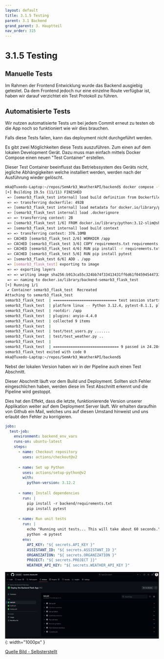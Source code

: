 ```yaml
---
layout: default
title: 3.1.5 Testing
parent: 3.1 Backend
grand_parent: 3. Hauptteil
nav_order: 315
---
```


# 3.1.5 Testing

## Manuelle Tests

Im Rahmen der Frontend Entwicklung wurde das Backend ausgiebig getestet. Da dem Frontend jedoch nur eine einzelne Route verfügbar ist, haben wir darauf verzichtet ein Test Protokoll zu führen.

## Automatisierte Tests

Wir nutzen automatisierte Tests um bei jedem Commit erneut zu testen ob die App noch so funktioniert wie wir dies brauchen.

Falls diese Tests failen, kann das deployment nicht durchgeführt werden.

Es gibt zwei Möglichkeiten diese Tests auszuführen. Zum einen auf dem lokalen Development Gerät.
Dazu muss man einfach mittels Docker Compose einen neuen "Test Container" erstellen.

Dieser Test Container beeinflusst das Betriebssystem des Geräts nicht, jegliche Abhängigkeiten welche installiert werden, werden nach der Ausführung wieder gelöscht.

``` bash
mka@Tuxedo-Laptop:~/repos/SemArb3_WeatherAPI/backend$ docker compose -f compose.test.yaml up --build
[+] Building 19.5s (11/11) FINISHED                                                                                                                  docker:default
 => [semarb3_flask_test internal] load build definition from Dockerfile.test                                                                                   0.0s
 => => transferring dockerfile: 492B                                                                                                                           0.0s
 => [semarb3_flask_test internal] load metadata for docker.io/library/python:3.12-slim                                                                        12.3s
 => [semarb3_flask_test internal] load .dockerignore                                                                                                           0.0s
 => => transferring context: 2B                                                                                                                                0.0s
 => [semarb3_flask_test 1/6] FROM docker.io/library/python:3.12-slim@sha256:0344c96b58434a82ca2ccab7bcafba919475572ff9c1fcfa68766f70fae16e26                   0.0s
 => [semarb3_flask_test internal] load build context                                                                                                           2.5s
 => => transferring context: 376.10MB                                                                                                                          2.4s
 => CACHED [semarb3_flask_test 2/6] WORKDIR /app                                                                                                               0.0s
 => CACHED [semarb3_flask_test 3/6] COPY requirements.txt requirements.txt                                                                                     0.0s
 => CACHED [semarb3_flask_test 4/6] RUN pip install -r requirements.txt                                                                                        0.0s
 => CACHED [semarb3_flask_test 5/6] RUN pip install pytest                                                                                                     0.0s
 => [semarb3_flask_test 6/6] ADD . /app                                                                                                                        2.6s
 => [semarb3_flask_test] exporting to image                                                                                                                    1.9s
 => => exporting layers                                                                                                                                        1.8s
 => => writing image sha256:b913ca55c324bb74f33413431ff6d61f0459454473391db272838bf5064be4f8                                                                   0.0s
 => => naming to docker.io/library/backend-semarb3_flask_test                                                                                                  0.0s
[+] Running 1/1
 ✔ Container semarb3_flask_test  Recreated                                                                                                                     0.2s 
Attaching to semarb3_flask_test
semarb3_flask_test  | ============================= test session starts ==============================
semarb3_flask_test  | platform linux -- Python 3.12.4, pytest-8.1.1, pluggy-1.5.0
semarb3_flask_test  | rootdir: /app
semarb3_flask_test  | plugins: anyio-4.4.0
semarb3_flask_test  | collected 9 items
semarb3_flask_test  | 
semarb3_flask_test  | test/test_users.py .......                                               [ 77%]
semarb3_flask_test  | test/test_weather.py ..                                                  [100%]
semarb3_flask_test  | 
semarb3_flask_test  | ============================== 9 passed in 24.28s ==============================
semarb3_flask_test exited with code 0
mka@Tuxedo-Laptop:~/repos/SemArb3_WeatherAPI/backend$ 
```

Nebst der lokalen Version haben wir in der Pipeline auch einen Test Abschnitt.

Dieser Abschnitt läuft vor dem Build und Deployment. Sollten sich Fehler eingeschlichen haben, werden diese im Test Abschnitt erkennt und die Pipeline wird gestoppt.

Dies hat den Effekt, dass die letzte, funktionierende Version unserer Applikation weiter auf dem Deployment Server läuft. Wir erhalten daraufhin von Github ein Mail, welches uns auf diesen Umstand hinweist und uns erlaubt den Fehler zu korrigieren.

``` yaml
jobs:
  test-job:
    environment: backend_env_vars
    runs-on: ubuntu-latest
    steps:
      - name: Checkout repository
        uses: actions/checkout@v2
      
      - name: Set up Python
        uses: actions/setup-python@v2
        with:
          python-version: 3.12.2
      
      - name: Install dependencies
        run: |
          pip install -r backend/requirements.txt
          pip install pytest
        
      - name: Run unit tests
        run: |
          echo "Running unit tests... This will take about 60 seconds."
          python -m pytest
        env:
          API_KEY: "${ secrets.API_KEY }"
          ASSISTANT_ID: "${ secrets.ASSISTANT_ID }"
          ORGANIZATION: "${ secrets.ORGANIZATION }"
          PROJECT: "${ secrets.PROJECT }}"
          WEATHER_API_KEY: "${ secrets.WEATHER_API_KEY }"
```

![Test Stage during deployment](../ressources/images/backend/test_stage_pipeline.PNG){: width="1000px" }

[Quelle Bild - Selbsterstellt](../anhang/600-quellen.html#61-bilder)
